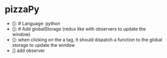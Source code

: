 # pizzaPy
- []: # Language: python
- []: # Add globalStorage (redux like with observers to update the window)
- []: when clicking on the a tag, it should dispatch a function to the global storage to update the window
- [] add observer
